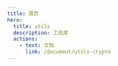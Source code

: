 ```yaml
---
title: 首页
hero:
  title: utils
  description: 工具库
  actions:
    - text: 文档
      link: /document/utils-crypto
---
```

